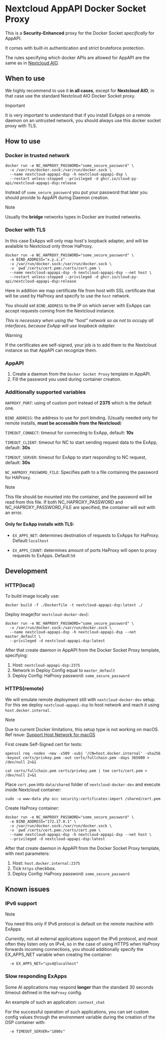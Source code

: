 # Nextcloud AppAPI Docker Socket Proxy

This is a **Security-Enhanced** proxy for the Docker Socket *specifically* for AppAPI.

It comes with built-in authentication and strict bruteforce protection.

The rules specifying which docker APIs are allowed for AppAPI are the same as in [Nextcloud AIO](https://github.com/nextcloud/all-in-one/tree/main/Containers/docker-socket-proxy).

## When to use

We highly recommend to use it **in all cases**, except for **Nextcloud AIO**, in that case use the standard Nextcloud AIO Docker Socket proxy.

> [!IMPORTANT]
> It is very important to understand that if you install ExApps on a remote daemon on an untrusted network,
> you should always use this docker socket proxy with TLS.

## How to use

### Docker in trusted network

```shell
docker run -e NC_HAPROXY_PASSWORD="some_secure_password" \
  -v /var/run/docker.sock:/var/run/docker.sock \
  --name nextcloud-appapi-dsp -h nextcloud-appapi-dsp \
  --restart unless-stopped --privileged -d ghcr.io/cloud-py-api/nextcloud-appapi-dsp:release
```

Instead of `some_secure_password` you put your password that later you should provide to AppAPI during Daemon creation.

> [!NOTE]
> Usually the **bridge** networks types in Docker are trusted networks.

### Docker with TLS

In this case ExApps will only map host's loopback adapter, and will be avalaible to Nextcloud only throw HaProxy.

```shell
docker run -e NC_HAPROXY_PASSWORD="some_secure_password" \
  -e BIND_ADDRESS="x.y.z.z"
  -v /var/run/docker.sock:/var/run/docker.sock \
  -v `pwd`/certs/cert.pem:/certs/cert.pem \
  --name nextcloud-appapi-dsp -h nextcloud-appapi-dsp --net host \
  --restart unless-stopped --privileged -d ghcr.io/cloud-py-api/nextcloud-appapi-dsp:release
```

Here in addition we map certificate file from host with SSL certificate that will be used by HaProxy and specify to use the `host` network.

You should set `BIND_ADDRESS` to the IP on which server with ExApps can accept requests coming from the Nextcloud instance.

*This is necessary when using the “host” network so as not to occupy all interfaces, because ExApp will use loopback adapter.*

> [!WARNING]
> If the certificates are self-signed, your job is to add them to the Nextcloud instance so that AppAPI can recognize them.

### AppAPI

1. Create a daemon from the `Docker Socket Proxy` template in AppAPI.
2. Fill the password you used during container creation.

### Additionally supported variables

`HAPROXY_PORT`: using of custom port instead of **2375** which is the default one.

`BIND_ADDRESS`: the address to use for port binding. (Usually needed only for remote installs, **must be accessible from the Nextcloud**)

`TIMEOUT_CONNECT`: timeout for connecting to ExApp, default: **10s**

`TIMEOUT_CLIENT`: timeout for NC to start sending request data to the ExApp, default: **30s**

`TIMEOUT_SERVER`: timeout for ExApp to start responding to NC request, default: **30s**

`NC_HAPROXY_PASSWORD_FILE`: Specifies path to a file containing the password for HAProxy. 

> [!NOTE]
> This file should be mounted into the container, and the password will be read from this file.
> If both NC_HAPROXY_PASSWORD and NC_HAPROXY_PASSWORD_FILE are specified, the container will exit with an error.


#### Only for ExApp installs with TLS:

* `EX_APPS_NET`: determines destination of requests to ExApps for HaProxy. Default:`localhost`

* `EX_APPS_COUNT`: determines amount of ports HaProxy will open to proxy requests to ExApps. Default:`50`

## Development

### HTTP(local)

To build image locally use:

```shell
docker build -f ./Dockerfile -t nextcloud-appapi-dsp:latest ./
```

Deploy image(for `nextcloud-docker-dev`):

```shell
docker run -e NC_HAPROXY_PASSWORD="some_secure_password" \
  -v /var/run/docker.sock:/var/run/docker.sock \
  --name nextcloud-appapi-dsp -h nextcloud-appapi-dsp --net master_default \
  --privileged -d nextcloud-appapi-dsp:latest
```

After that create daemon in AppAPI from the Docker Socket Proxy template, specifying:
1. Host: `nextcloud-appapi-dsp:2375`
2. Network in Deploy Config equal to `master_default`
3. Deploy Config: HaProxy password: `some_secure_password`

### HTTPS(remote)

We will emulate remote deployment still with `nextcloud-docker-dev` setup.
For this we deploy `nextcloud-appapi-dsp` to host network and reach it using `host.docker.internal`.

> [!NOTE]
> Due to current Docker limitations, this setup type is not working on macOS.
> Ref issue: [Support Host Network for macOS](https://github.com/docker/roadmap/issues/238)

First create Self-Signed cert for tests:

```shell
openssl req -nodes -new -x509 -subj '/CN=host.docker.internal' -sha256 -keyout certs/privkey.pem -out certs/fullchain.pem -days 365000 > /dev/null 2>&1
```

```shell
cat certs/fullchain.pem certs/privkey.pem | tee certs/cert.pem > /dev/null 2>&1
```

Place `cert.pem` into `data/shared` folder of `nextcloud-docker-dev` and execute inside Nextcloud container:

```shell
sudo -u www-data php occ security:certificates:import /shared/cert.pem
```

Create HaProxy container:

```shell
docker run -e NC_HAPROXY_PASSWORD="some_secure_password" \
  -e BIND_ADDRESS="172.17.0.1" \
  -v /var/run/docker.sock:/var/run/docker.sock \
  -v `pwd`/certs/cert.pem:/certs/cert.pem \
  --name nextcloud-appapi-dsp -h nextcloud-appapi-dsp --net host \
  --privileged -d nextcloud-appapi-dsp:latest
```

After that create daemon in AppAPI from the Docker Socket Proxy template, with next parameters:
1. Host: `host.docker.internal:2375`
2. Tick `https` checkbox.
3. Deploy Config: HaProxy password: `some_secure_password`

## Known issues

### IPv6 support

> [!NOTE]
> You need this only if IPv6 protocol is default on the remote machine with ExApps

_Currently_, not all external applications support the IPv6 protocol, and most often they listen only on IPv4, 
so in the case of using HTTPS when HaProxy forwards incoming connections, you should additionally 
specify the EX_APPS_NET variable when creating the container:

```shell
  -e EX_APPS_NET="ipv4@localhost"
```

### Slow responding ExApps

Some AI applications may respond **longer** than the standard 30 seconds timeout defined in the `HaProxy` config.

An example of such an application: `context_chat`

For the successful operation of such applications, 
you can set custom config values through the environment variable during the creation of the DSP container with:

```shell
  -e TIMEOUT_SERVER="1800s"
```
